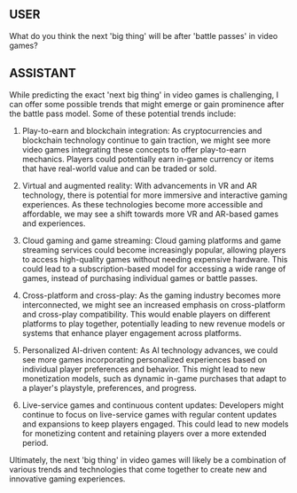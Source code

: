 ## USER
What do you think the next 'big thing' will be after 'battle passes' in video games?

## ASSISTANT
While predicting the exact 'next big thing' in video games is challenging, I can offer some possible trends that might emerge or gain prominence after the battle pass model. Some of these potential trends include:

1. Play-to-earn and blockchain integration: As cryptocurrencies and blockchain technology continue to gain traction, we might see more video games integrating these concepts to offer play-to-earn mechanics. Players could potentially earn in-game currency or items that have real-world value and can be traded or sold.

2. Virtual and augmented reality: With advancements in VR and AR technology, there is potential for more immersive and interactive gaming experiences. As these technologies become more accessible and affordable, we may see a shift towards more VR and AR-based games and experiences.

3. Cloud gaming and game streaming: Cloud gaming platforms and game streaming services could become increasingly popular, allowing players to access high-quality games without needing expensive hardware. This could lead to a subscription-based model for accessing a wide range of games, instead of purchasing individual games or battle passes.

4. Cross-platform and cross-play: As the gaming industry becomes more interconnected, we might see an increased emphasis on cross-platform and cross-play compatibility. This would enable players on different platforms to play together, potentially leading to new revenue models or systems that enhance player engagement across platforms.

5. Personalized AI-driven content: As AI technology advances, we could see more games incorporating personalized experiences based on individual player preferences and behavior. This might lead to new monetization models, such as dynamic in-game purchases that adapt to a player's playstyle, preferences, and progress.

6. Live-service games and continuous content updates: Developers might continue to focus on live-service games with regular content updates and expansions to keep players engaged. This could lead to new models for monetizing content and retaining players over a more extended period.

Ultimately, the next 'big thing' in video games will likely be a combination of various trends and technologies that come together to create new and innovative gaming experiences.